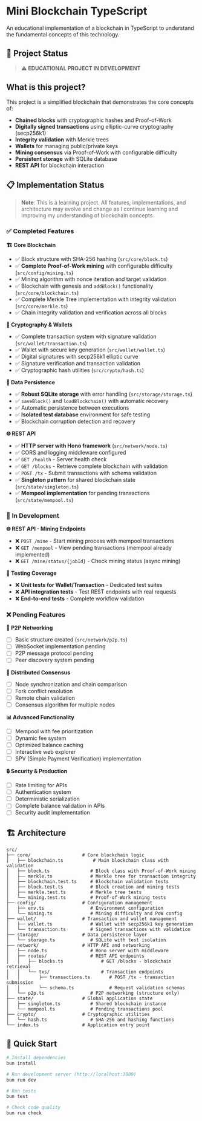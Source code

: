# Mini Blockchain TypeScript

An educational implementation of a blockchain in TypeScript to understand the fundamental concepts of this technology.

## 🚨 Project Status

> **⚠️ EDUCATIONAL PROJECT IN DEVELOPMENT** 

## What is this project?

This project is a simplified blockchain that demonstrates the core concepts of:

* **Chained blocks** with cryptographic hashes and Proof-of-Work
* **Digitally signed transactions** using elliptic-curve cryptography (secp256k1)
* **Integrity validation** with Merkle trees
* **Wallets** for managing public/private keys
* **Mining consensus** via Proof-of-Work with configurable difficulty
* **Persistent storage** with SQLite database
* **REST API** for blockchain interaction

## 📋 Implementation Status

> **Note**: This is a learning project. All features, implementations, and architecture may evolve and change as I continue learning and improving my understanding of blockchain concepts.

### ✅ **Completed Features**

**🏗️ Core Blockchain**
- ✅ Block structure with SHA-256 hashing (`src/core/block.ts`)
- ✅ **Complete Proof-of-Work mining** with configurable difficulty (`src/config/mining.ts`)
- ✅ Mining algorithm with nonce iteration and target validation
- ✅ Blockchain with genesis and `addBlock()` functionality (`src/core/blockchain.ts`)
- ✅ Complete Merkle Tree implementation with integrity validation (`src/core/merkle.ts`)
- ✅ Chain integrity validation and verification across all blocks

**🔐 Cryptography & Wallets**
- ✅ Complete transaction system with signature validation (`src/wallet/transaction.ts`)
- ✅ Wallet with secure key generation (`src/wallet/wallet.ts`)
- ✅ Digital signatures with secp256k1 elliptic curve
- ✅ Signature verification and transaction validation
- ✅ Cryptographic hash utilities (`src/crypto/hash.ts`)

**💾 Data Persistence**
- ✅ **Robust SQLite storage** with error handling (`src/storage/storage.ts`)
- ✅ `saveBlock()` and `loadBlockchain()` with automatic recovery
- ✅ Automatic persistence between executions
- ✅ **Isolated test database** environment for safe testing
- ✅ Blockchain corruption detection and recovery

**🌐 REST API**
- ✅ **HTTP server with Hono framework** (`src/network/node.ts`)
- ✅ CORS and logging middleware configured
- ✅ `GET /health` - Server health check
- ✅ `GET /blocks` - Retrieve complete blockchain with validation
- ✅ `POST /tx` - Submit transactions with schema validation
- ✅ **Singleton pattern** for shared blockchain state (`src/state/singleton.ts`)
- ✅ **Mempool implementation** for pending transactions (`src/state/mempool.ts`)

### 🚧 **In Development**

**🌐 REST API - Mining Endpoints**
- ❌ `POST /mine` - Start mining process with mempool transactions
- ❌ `GET /mempool` - View pending transactions (mempool already implemented)
- ❌ `GET /mine/status/{jobId}` - Check mining status (async mining)

**🧪 Testing Coverage**
- ❌ **Unit tests for Wallet/Transaction** - Dedicated test suites
- ❌ **API integration tests** - Test REST endpoints with real requests
- ❌ **End-to-end tests** - Complete workflow validation

### ❌ **Pending Features**

**🔗 P2P Networking**
- [ ] Basic structure created (`src/network/p2p.ts`)
- [ ] WebSocket implementation pending
- [ ] P2P message protocol pending
- [ ] Peer discovery system pending

**🤝 Distributed Consensus**
- [ ] Node synchronization and chain comparison
- [ ] Fork conflict resolution
- [ ] Remote chain validation
- [ ] Consensus algorithm for multiple nodes

**📊 Advanced Functionality**
- [ ] Mempool with fee prioritization
- [ ] Dynamic fee system
- [ ] Optimized balance caching
- [ ] Interactive web explorer
- [ ] SPV (Simple Payment Verification) implementation

**🔒 Security & Production**
- [ ] Rate limiting for APIs
- [ ] Authentication system
- [ ] Deterministic serialization
- [ ] Complete balance validation in APIs
- [ ] Security audit implementation

## 🏗️ Architecture

```
src/
├── core/                   # Core blockchain logic
│   ├── blockchain.ts           # Main blockchain class with validation
│   ├── block.ts               # Block class with Proof-of-Work mining
│   ├── merkle.ts              # Merkle tree for transaction integrity
│   ├── blockchain.test.ts     # Blockchain validation tests
│   ├── block.test.ts          # Block creation and mining tests  
│   ├── merkle.test.ts         # Merkle tree tests
│   └── mining.test.ts         # Proof-of-Work mining tests
├── config/                 # Configuration management
│   ├── env.ts                 # Environment configuration
│   └── mining.ts              # Mining difficulty and PoW config
├── wallet/                 # Transaction and wallet management
│   ├── wallet.ts              # Wallet with secp256k1 key generation
│   └── transaction.ts         # Signed transactions with validation
├── storage/                # Data persistence layer
│   └── storage.ts             # SQLite with test isolation
├── network/                # HTTP API and networking
│   ├── node.ts                # Hono server with middleware
│   ├── routes/                # REST API endpoints
│   │   ├── blocks.ts              # GET /blocks - blockchain retrieval
│   │   └── txs/                   # Transaction endpoints
│   │       ├── transactions.ts       # POST /tx - transaction submission
│   │       └── schema.ts             # Request validation schemas
│   └── p2p.ts                 # P2P networking (structure only)
├── state/                  # Global application state
│   ├── singleton.ts           # Shared blockchain instance
│   └── mempool.ts             # Pending transactions pool
├── crypto/                 # Cryptographic utilities
│   └── hash.ts                # SHA-256 and hashing functions
└── index.ts                # Application entry point
```

## 🚀 Quick Start

```bash
# Install dependencies
bun install

# Run development server (http://localhost:3000)
bun run dev

# Run tests
bun test

# Check code quality
bun run check
```
